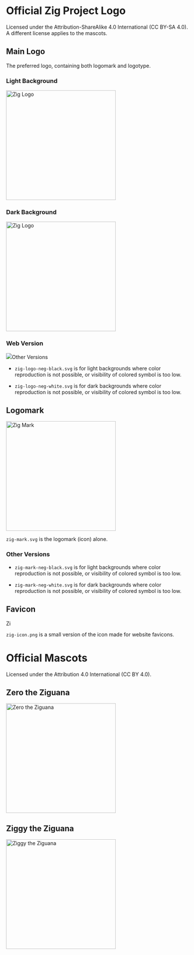 # Official Zig Project Logo

Licensed under the Attribution-ShareAlike 4.0 International (CC BY-SA 4.0).
A different license applies to the mascots.

## Main Logo

The preferred logo, containing both logomark and logotype.

### Light Background

<img alt="Zig Logo" src="zig-logo-dark.svg" width="300">

### Dark Background

<img alt="Zig Logo" src="zig-logo-light.svg" width="300">

### Web Version

<picture>
  <source srcset="zig-logo-dark.svg" media="(prefers-color-scheme: dark)">
  <img src="zig-logo-light.svg>
</picture>

### Other Versions

 * `zig-logo-neg-black.svg` is for light backgrounds where color reproduction is not
   possible, or visibility of colored symbol is too low.

 * `zig-logo-neg-white.svg` is for dark backgrounds where color reproduction is not
   possible, or visibility of colored symbol is too low.

## Logomark

<img alt="Zig Mark" src="zig-mark.svg" width="300">

`zig-mark.svg` is the logomark (icon) alone.

### Other Versions

 * `zig-mark-neg-black.svg` is for light backgrounds where color reproduction is not
   possible, or visibility of colored symbol is too low.

 * `zig-mark-neg-white.svg` is for dark backgrounds where color reproduction is not
   possible, or visibility of colored symbol is too low.

## Favicon

<img alt="Zig Favicon" src="zig-favicon.png" width="16" height="16">

`zig-icon.png` is a small version of the icon made for website favicons.


# Official Mascots

Licensed under the Attribution 4.0 International (CC BY 4.0).

## Zero the Ziguana

<img alt="Zero the Ziguana" src="zero.svg" width="300">

## Ziggy the Ziguana

<img alt="Ziggy the Ziguana" src="ziggy.svg" width="300">

